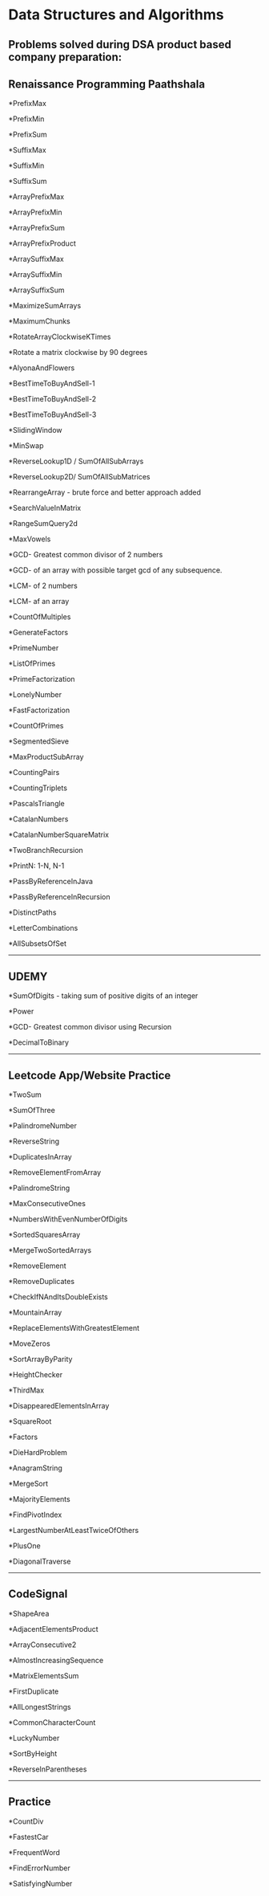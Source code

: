 # Data Structures and Algorithms


Problems solved during DSA product based company preparation:
------------------------------------------------------------------------------
Renaissance Programming Paathshala
------------------------------------------------------------------------------

*PrefixMax

*PrefixMin

*PrefixSum

*SuffixMax

*SuffixMin

*SuffixSum

*ArrayPrefixMax

*ArrayPrefixMin

*ArrayPrefixSum

*ArrayPrefixProduct

*ArraySuffixMax

*ArraySuffixMin

*ArraySuffixSum

*MaximizeSumArrays

*MaximumChunks

*RotateArrayClockwiseKTimes

*Rotate a matrix clockwise by 90 degrees

*AlyonaAndFlowers

*BestTimeToBuyAndSell-1

*BestTimeToBuyAndSell-2

*BestTimeToBuyAndSell-3

*SlidingWindow

*MinSwap

*ReverseLookup1D / SumOfAllSubArrays

*ReverseLookup2D/ SumOfAllSubMatrices

*RearrangeArray - brute force and better approach added

*SearchValueInMatrix

*RangeSumQuery2d

*MaxVowels

*GCD- Greatest common divisor of 2 numbers

*GCD- of an array with possible target gcd of any subsequence.

*LCM- of 2 numbers

*LCM- af an array

*CountOfMultiples

*GenerateFactors

*PrimeNumber

*ListOfPrimes

*PrimeFactorization

*LonelyNumber

*FastFactorization

*CountOfPrimes

*SegmentedSieve

*MaxProductSubArray

*CountingPairs

*CountingTriplets

*PascalsTriangle

*CatalanNumbers

*CatalanNumberSquareMatrix

*TwoBranchRecursion

*PrintN: 1-N, N-1

*PassByReferenceInJava

*PassByReferenceInRecursion

*DistinctPaths

*LetterCombinations

*AllSubsetsOfSet

------------------------------------------------------------------------------
UDEMY
------------------------------------------------------------------------------

*SumOfDigits - taking sum of positive digits of an integer

*Power

*GCD- Greatest common divisor using Recursion

*DecimalToBinary






------------------------------------------------------------------------------
Leetcode App/Website Practice
------------------------------------------------------------------------------

*TwoSum

*SumOfThree

*PalindromeNumber

*ReverseString

*DuplicatesInArray

*RemoveElementFromArray 

*PalindromeString

*MaxConsecutiveOnes

*NumbersWithEvenNumberOfDigits

*SortedSquaresArray

*MergeTwoSortedArrays

*RemoveElement

*RemoveDuplicates

*CheckIfNAndItsDoubleExists

*MountainArray

*ReplaceElementsWithGreatestElement

*MoveZeros

*SortArrayByParity

*HeightChecker

*ThirdMax

*DisappearedElementsInArray

*SquareRoot

*Factors

*DieHardProblem

*AnagramString

*MergeSort

*MajorityElements

*FindPivotIndex

*LargestNumberAtLeastTwiceOfOthers

*PlusOne

*DiagonalTraverse

------------------------------------------------------------------------------
CodeSignal
------------------------------------------------------------------------------

*ShapeArea

*AdjacentElementsProduct

*ArrayConsecutive2

*AlmostIncreasingSequence

*MatrixElementsSum

*FirstDuplicate

*AllLongestStrings

*CommonCharacterCount

*LuckyNumber

*SortByHeight

*ReverseInParentheses

------------------------------------------------------------------------------
Practice
------------------------------------------------------------------------------

*CountDiv

*FastestCar

*FrequentWord

*FindErrorNumber

*SatisfyingNumber